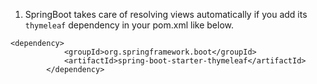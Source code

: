1. SpringBoot takes care of resolving views automatically if you add its `thymeleaf` dependency in your pom.xml like below.
```
<dependency>
			<groupId>org.springframework.boot</groupId>
			<artifactId>spring-boot-starter-thymeleaf</artifactId>
		</dependency>
```

